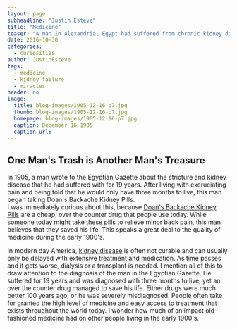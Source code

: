 ```yaml
---
layout: page
subheadline: "Justin Esteve"
title: "Medicine"
teaser: "A man in Alexandria, Egypt had suffered from chronic kidney disease for 19 years of his life. After being told he had less than three months to live, he has managed to cure his disease with only five boxes of Doan's Backache Kidney Pills."
date: 2016-10-30
categories:
  - curiosities
author: JustinEsteve
tags:
  - medicine
  - kidney failure
  - miracles
header: no
image:
  title: blog-images/1905-12-16-p7.jpg
  thumb: blog-images/1905-12-16-p7.jpg
  homepage: blog-images/1905-12-16-p7.jpg
  caption: December 16 1905
  caption_url:
---
```

## One Man's Trash is Another Man's Treasure

In 1905, a man wrote to the Egyptian Gazette about the stricture and kidney disease that he had suffered with for 19 years. After living with excruciating pain and being told that he would only have three months to live, this man began taking Doan's Backache Kidney Pills.  
I was immediately curious about this, because [Doan's Backache Kidney Pills](https://pics.drugstore.com/prodimg/498956/450.jpg) are a cheap, over the counter drug that people use today. While someone today might take these pills to relieve minor back pain, this man believes that they saved his life. This speaks a great deal to the quality of medicine during the early 1900's.  

In modern day America, [kidney disease](https://medlineplus.gov/magazine/issues/winter08/articles/winter08pg9-10.html) is often not curable and can usually only be delayed with extensive treatment and medication. As time passes and it gets worse, dialysis or a transplant is needed. I mention all of this to draw attention to the diagnosis of the man in the Egyptian Gazette. He suffered for 19 years and was diagnosed with three months to live, yet an over the counter drug managed to save his life. Either drugs were much better 100 years ago, or he was severely misdiagnosed. People often take for granted the high level of medicine and easy access to treatment that exists throughout the world today. I wonder how much of an impact old-fashioned medicine had on other people living in the early 1900's.
